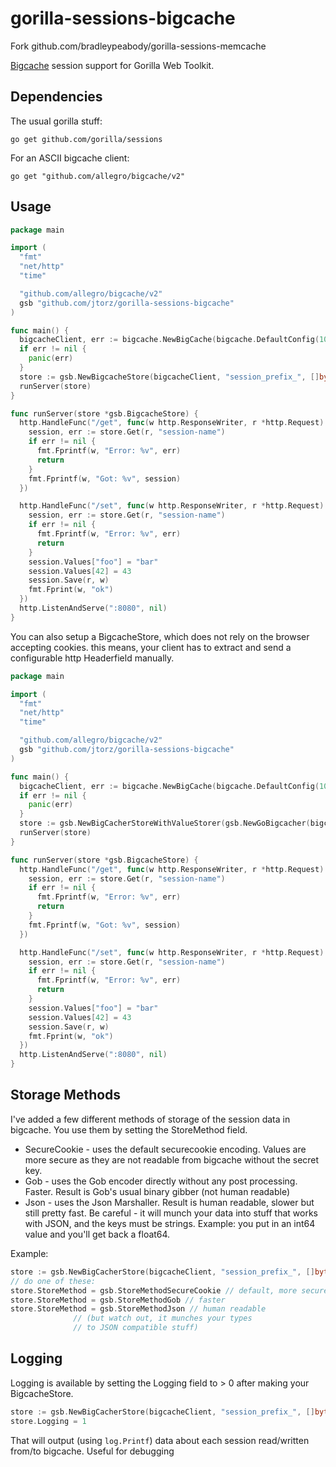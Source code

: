 gorilla-sessions-bigcache
=========================

Fork github.com/bradleypeabody/gorilla-sessions-memcache

[Bigcache](github.com/allegro/bigcache) session support for Gorilla Web Toolkit.

Dependencies
------------

The usual gorilla stuff:

    go get github.com/gorilla/sessions

For an ASCII bigcache client:

    go get "github.com/allegro/bigcache/v2"

Usage
-----

```go
package main

import (
  "fmt"
  "net/http"
  "time"

  "github.com/allegro/bigcache/v2"
  gsb "github.com/jtorz/gorilla-sessions-bigcache"
)

func main() {
  bigcacheClient, err := bigcache.NewBigCache(bigcache.DefaultConfig(10 * time.Minute))
  if err != nil {
    panic(err)
  }
  store := gsb.NewBigcacheStore(bigcacheClient, "session_prefix_", []byte("secret"))
  runServer(store)
}

func runServer(store *gsb.BigcacheStore) {
  http.HandleFunc("/get", func(w http.ResponseWriter, r *http.Request) {
    session, err := store.Get(r, "session-name")
    if err != nil {
      fmt.Fprintf(w, "Error: %v", err)
      return
    }
    fmt.Fprintf(w, "Got: %v", session)
  })

  http.HandleFunc("/set", func(w http.ResponseWriter, r *http.Request) {
    session, err := store.Get(r, "session-name")
    if err != nil {
      fmt.Fprintf(w, "Error: %v", err)
      return
    }
    session.Values["foo"] = "bar"
    session.Values[42] = 43
    session.Save(r, w)
    fmt.Fprint(w, "ok")
  })
  http.ListenAndServe(":8080", nil)
}
```

You can also setup a BigcacheStore, which does not rely on the browser accepting cookies.
this means, your client has to extract and send a configurable http Headerfield manually.

```go
package main

import (
  "fmt"
  "net/http"
  "time"

  "github.com/allegro/bigcache/v2"
  gsb "github.com/jtorz/gorilla-sessions-bigcache"
)

func main() {
  bigcacheClient, err := bigcache.NewBigCache(bigcache.DefaultConfig(10 * time.Minute))
  if err != nil {
    panic(err)
  }
  store := gsb.NewBigCacherStoreWithValueStorer(gsb.NewGoBigcacher(bigcacheClient), &gsb.HeaderStorer{HeaderFieldName: "X-CUSTOM-HEADER"}, "session_prefix_", []byte
  runServer(store)
}

func runServer(store *gsb.BigcacheStore) {
  http.HandleFunc("/get", func(w http.ResponseWriter, r *http.Request) {
    session, err := store.Get(r, "session-name")
    if err != nil {
      fmt.Fprintf(w, "Error: %v", err)
      return
    }
    fmt.Fprintf(w, "Got: %v", session)
  })

  http.HandleFunc("/set", func(w http.ResponseWriter, r *http.Request) {
    session, err := store.Get(r, "session-name")
    if err != nil {
      fmt.Fprintf(w, "Error: %v", err)
      return
    }
    session.Values["foo"] = "bar"
    session.Values[42] = 43
    session.Save(r, w)
    fmt.Fprint(w, "ok")
  })
  http.ListenAndServe(":8080", nil)
}
```

Storage Methods
---------------

I've added a few different methods of storage of the session data in bigcache.  You
use them by setting the StoreMethod field.

* SecureCookie - uses the default securecookie encoding.  Values are more secure
  as they are not readable from bigcache without the secret key.
* Gob - uses the Gob encoder directly without any post processing.  Faster.
  Result is Gob's usual binary gibber (not human readable)
* Json - uses the Json Marshaller.  Result is human readable, slower but still
  pretty fast.  Be careful - it will munch your data into stuff that works
  with JSON, and the keys must be strings.  Example: you put in an int64 value
  and you'll get back a float64.

Example:

```go
store := gsb.NewBigCacherStore(bigcacheClient, "session_prefix_", []byte("..."))
// do one of these:
store.StoreMethod = gsb.StoreMethodSecureCookie // default, more secure
store.StoreMethod = gsb.StoreMethodGob // faster
store.StoreMethod = gsb.StoreMethodJson // human readable
              // (but watch out, it munches your types
              // to JSON compatible stuff)
```

Logging
-------

Logging is available by setting the Logging field to > 0 after making your BigcacheStore.

```go
store := gsb.NewBigCacherStore(bigcacheClient, "session_prefix_", []byte("..."))
store.Logging = 1
```

That will output (using `log.Printf`) data about each session read/written from/to bigcache.
Useful for debugging

<!--

Things to Know
--------------
 markdownlint-disable MD000
* No official release has been done of this package but it should be stable for production use.

* You can also call NewDumbMemorySessionStore() for local development without a bigcache server (it's a stub that just stuffs your session data in a map - definitely do not use this for anything but local dev and testing).
-->
